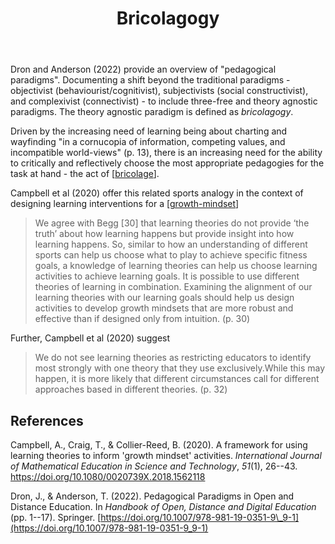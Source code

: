 ﻿---
backlinks:
- title: Bricolage
  url: /memex/sense/Bricolage/bricolage.html
- title: My Teaching Philosophy
  url: /memex/sense/Teaching/my-teaching-philosophy.html
title: Bricolagogy
---
Dron and Anderson (2022) provide an overview of "pedagogical paradigms". Documenting a shift beyond the traditional paradigms - objectivist (behaviourist/cognitivist), subjectivists (social constructivist), and complexivist (connectivist) - to include three-free and theory agnostic paradigms.  The theory agnostic paradigm is defined as _bricolagogy_.

Driven by the increasing need of learning being about charting and wayfinding "in a cornucopia of information, competing values, and incompatible world-views" (p. 13), there is an increasing need for the ability to critically and reflectively choose the most appropriate pedagogies for the task at hand - the act of [[bricolage]].

Campbell et al (2020) offer this related sports analogy in the context of designing learning interventions for a [[growth-mindset]]

> We agree with Begg [30] that learning theories do not provide ‘the truth’ about how learning happens but provide insight into how learning happens. So, similar to how an understanding of different sports can help us choose what to play to achieve specific fitness goals, a knowledge of learning theories can help us choose learning activities to achieve learning goals. It is possible to use different theories of learning in combination. Examining the alignment of our learning theories with our learning goals should help us design activities to develop growth mindsets that are more robust and effective than if designed only from intuition. (p. 30)

Further, Campbell et al (2020) suggest

> We do not see learning theories as restricting educators to identify most strongly with one theory that they use exclusively.While this may happen, it is more likely that different circumstances call for different approaches based in different theories. (p. 32)


## References

Campbell, A., Craig, T., & Collier-Reed, B. (2020). A framework for using learning theories to inform 'growth mindset' activities. *International Journal of Mathematical Education in Science and Technology*, *51*(1), 26--43. <https://doi.org/10.1080/0020739X.2018.1562118>

Dron, J., & Anderson, T. (2022). Pedagogical Paradigms in Open and Distance Education. In *Handbook of Open, Distance and Digital Education* (pp. 1--17). Springer. [https://doi.org/10.1007/978-981-19-0351-9\_9-1](https://doi.org/10.1007/978-981-19-0351-9_9-1)



[//begin]: # "Autogenerated link references for markdown compatibility"
[bricolage]: bricolage "Bricolage"
[growth-mindset]: ../Teaching/Mathematics/growth-mindset "Growth Mindset"
[//end]: # "Autogenerated link references"